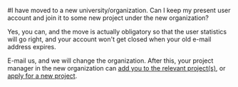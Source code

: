 #I have moved to a new university/organization. Can I keep my present user account and join it to some new project under the new organization?

Yes, you can, and the move is actually obligatory so that the user statistics will go right, and your account won't get closed when your old e-mail address expires.

E-mail us, and we will change the organization. After this, your project manager in the new organization can [add you to the relevant project(s)](../../accounts/how-to-add-members-to-project/), or [apply for a new project](../../accounts/how-to-create-new-project/).
